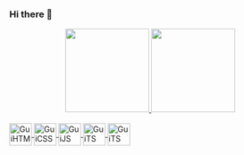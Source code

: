 ### Hi there 👋

<div align="center">
  <a href="https://github.com/GuilhermeKlippel">
  <img height="150em" src="https://github-readme-stats.vercel.app/api?username=GuilhermeKlippel&show_icons=true&theme=dracula&include_all_commits=true&count_private=true"/>
  <img height="150em" src="https://github-readme-stats.vercel.app/api/top-langs/?username=GuilhermeKlippel&layout=compact&langs_count=7&theme=dracula"/>
</div>

<div style=display:inline_block><br>
  <img align="center" alt="GuiHTML" heigth="30" width="40" src="https://cdn.jsdelivr.net/gh/devicons/devicon/icons/html5/html5-original.svg" />
  <img align="center" alt="GuiCSS" heigth="30" width="40" src="https://cdn.jsdelivr.net/gh/devicons/devicon/icons/css3/css3-original.svg" />
  <img align="center" alt="GuiJS" heigth="30" width="40" src="https://cdn.jsdelivr.net/gh/devicons/devicon/icons/javascript/javascript-original.svg" />
  <img align="center" alt="GuiTS" heigth="30" width="40" src="https://cdn.jsdelivr.net/gh/devicons/devicon/icons/typescript/typescript-original.svg" />
  <img align="center" alt="GuiTS" heigth="30" width="40" src="https://cdn.jsdelivr.net/gh/devicons/devicon/icons/react/react-original.svg" />
</div>
